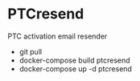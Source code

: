 # PTCresend
PTC activation email resender

- git pull
- docker-compose build ptcresend
- docker-compose up -d ptcresend
